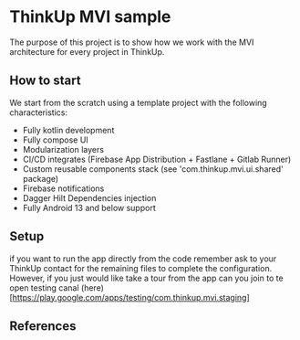 # ThinkUp MVI sample

The purpose of this project is to show how we work with the MVI architecture for every project in ThinkUp.

## How to start

We start from the scratch using a template project with the following characteristics:
- Fully kotlin development
- Fully compose UI
- Modularization layers
- CI/CD integrates (Firebase App Distribution + Fastlane + Gitlab Runner)
- Custom reusable components stack (see 'com.thinkup.mvi.ui.shared' package)
- Firebase notifications
- Dagger Hilt Dependencies injection
- Fully Android 13 and below support 

## Setup

if you want to run the app directly from the code remember ask to your ThinkUp contact for the remaining files to complete the configuration.
However, if you just would like take a tour from the app can you join to te open testing canal (here)[https://play.google.com/apps/testing/com.thinkup.mvi.staging]

## References


